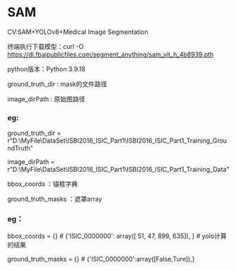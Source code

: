 # SAM
CV:SAM+YOLOv8+Medical Image Segmentation


终端执行下载模型：curl -O https://dl.fbaipublicfiles.com/segment_anything/sam_vit_h_4b8939.pth

python版本：Python 3.9.18


ground_truth_dir : mask的文件路径

image_dirPath : 原始图路径

### eg:
ground_truth_dir = r"D:\MyFile\DataSet\ISBI2016_ISIC_Part1\ISBI2016_ISIC_Part1_Training_GroundTruth"

image_dirPath = r"D:\MyFile\DataSet\ISBI2016_ISIC_Part1\ISBI2016_ISIC_Part1_Training_Data"


bbox_coords ：锚框字典

ground_truth_masks ：遮罩array

### eg：
bbox_coords = {}  # {'ISIC_0000000': array([ 51,  47, 899, 635]), }  # yolo计算的结果

ground_truth_masks = {}  # {'ISIC_0000000':array([False,Ture]),}
